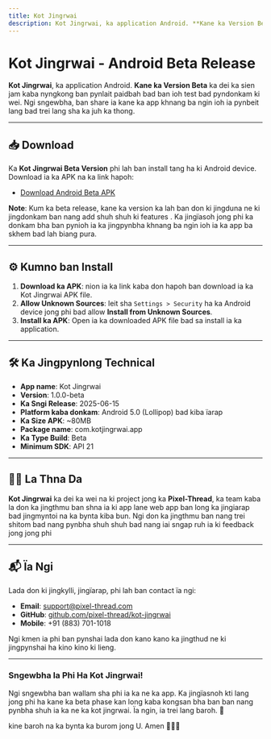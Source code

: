 ```yaml
---
title: Kot Jingrwai
description: Kot Jingrwai, ka application Android. **Kane ka Version Beta** ka dei ka sien jam kaba nyngkong ban pynlait paidbah bad ban ioh test bad pyndonkam ki wei. Ngi sngewbha, ban share ia kane ka app khnang ba ngin ioh ia pynbeit lang bad trei lang sha ka juh ka thong.
---
```


# Kot Jingrwai - Android Beta Release

**Kot Jingrwai**, ka application Android. **Kane ka Version Beta** ka dei ka sien jam kaba nyngkong ban pynlait paidbah bad ban ioh test bad pyndonkam ki wei. Ngi sngewbha, ban share ia kane ka app khnang ba ngin ioh ia pynbeit lang bad trei lang sha ka juh ka thong.

---

## 📥 Download

Ka **Kot Jingrwai Beta Version** phi lah ban install tang ha ki Android device. Download ia ka APK na ka link hapoh:

- [Download Android Beta APK](/build-1749903187096.apk)

**Note**: Kum ka beta release, kane ka version ka lah ban don ki jingduna ne ki jingdonkam ban nang add shuh shuh ki features . Ka jingïasoh jong phi ka donkam bha ban pynioh ia ka jingpynbha khnang ba ngin ioh ia ka app ba skhem bad lah biang pura.

---

## ⚙️ Kumno ban Install

1. **Download ka APK**: nion ia ka link kaba don hapoh ban download ia ka Kot Jingrwai APK file.
2. **Allow Unknown Sources**: leit sha `Settings > Security` ha ka Android device jong phi bad allow **Install from Unknown Sources**.
3. **Install ka APK**: Open ia ka downloaded APK file bad sa install ia ka application.

---

## 🛠️ Ka Jingpynlong Technical

- **App name**: Kot Jingrwai
- **Version**: 1.0.0-beta
- **Ka Sngi Release**: 2025-06-15
- **Platform kaba donkam**: Android 5.0 (Lollipop) bad kiba ïarap
- **Ka Size APK**: ~80MB
- **Package name**: com.kotjingrwai.app
- **Ka Type Build**: Beta
- **Minimum SDK**: API 21

---

## 👨‍💻 La Thna Da

**Kot Jingrwai** ka dei ka wei na ki project jong ka **Pixel-Thread**, ka team kaba la don ka jingthmu ban shna ia ki app lane web app ban long ka jingiarap bad jingmyntoi na ka bynta kiba bun. Ngi don ka jingthmu ban nang trei shitom bad nang pynbha shuh shuh bad nang iai sngap ruh ia ki feedback jong jong phi

---

## 📬 Ïa Ngi

Lada don ki jingkylli, jingïarap, phi lah ban contact ïa ngi:

- **Email**: [support@pixel-thread.com](mailto:bimonlangb@gmail.com)
- **GitHub**: [github.com/pixel-thread/kot-jingrwai](https://github.com/pixel-thread/kot-jingrwai)
- **Mobile**: +91 (883) 701-1018

Ngi kmen ia phi ban pynshai lada don kano kano ka jingthud ne ki jingpynshai ha kino kino ki lieng.

---

### Sngewbha Ia Phi Ha **Kot Jingrwai**!

Ngi sngewbha ban wallam sha phi ia ka ne ka app. Ka jingïasnoh kti lang jong phi ha kane ka beta phase kan long kaba kongsan bha ban ban nang pynbha shuh ia ka ne ka kot jingrwai. Ïa ngin, ia trei lang baroh. 🚀

kine baroh na ka bynta ka burom jong U. Amen 🙏🙏🙏
